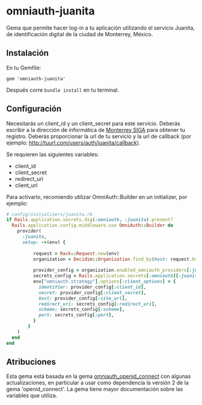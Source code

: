 # omniauth-juanita 

Gema que permite hacer log-in a tu aplicación utilizando el servicio Juanita, de identificación digital de la ciudad de Monterrey, México.

## Instalación

En tu Gemfile:

```
gem 'omniauth-juanita'
```
Después corre `bundle install` en tu terminal.

## Configuración

Necesitarás un client_id y un client_secret para este servicio. Deberás escribir a la dirección de informática de [Monterrey SIGA](monterrey.gob.mx/siga) para obtener tu registro. Deberás proporcionar la url de tu servicio y la url de callback (por ejemplo: http://tuurl.com/users/auth/juanita/callback).

Se requieren las siguientes variables:

- client_id
- client_secret
- redirect_uri
- client_url


Para activarlo, recomiendo utilizar OmniAuth::Builder en un initializer, por ejemplo:

```ruby
# config/initializers/juanita.rb
if Rails.application.secrets.dig(:omniauth, :juanita).present?
  Rails.application.config.middleware.use OmniAuth::Builder do
    provider(
      :juanita,
      setup: ->(env) {
          
          request = Rack::Request.new(env)
          organization = Decidim::Organization.find_by(host: request.host)
          
          provider_config = organization.enabled_omniauth_providers[:juanita]
          secrets_config = Rails.application.secrets[:omniauth][:juanita]
          env["omniauth.strategy"].options[:client_options] = {
            identifier: provider_config[:client_id],
            secret: provider_config[:client_secret],
            host: provider_config[:site_url],
            redirect_uri: secrets_config[:redirect_uri],
            scheme: secrets_config[:scheme],
            port: secrets_config[:port],
          }
        }
    )
  end
end
```

## Atribuciones

Esta gema está basada en la gema [omniauth_openid_connect](https://github.com/omniauth/omniauth_openid_connect) con algunas actualizaciones, en particular a usar como dependencia la versión 2 de la gema 'openid_connect'. La gema tiene mayor documentación sobre las variables que utiliza.

